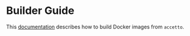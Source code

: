 # Builder Guide

This [documentation](https://accetto.github.io/builder-guide-g3) describes how to build Docker images from `accetto`.
